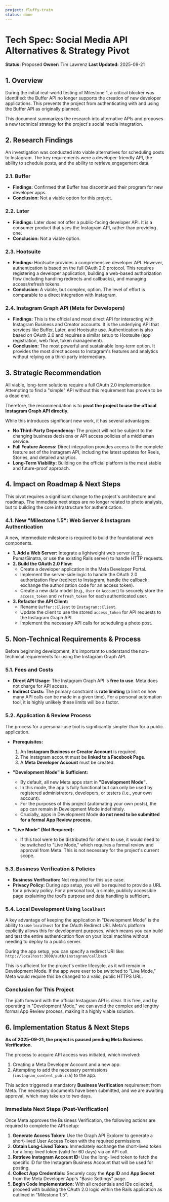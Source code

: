 ```yaml
---
project: fluffy-train
status: done
---
```


# Tech Spec: Social Media API Alternatives & Strategy Pivot

**Status:** Proposed
**Owner:** Tim Lawrenz
**Last Updated:** 2025-09-21

## 1. Overview

During the initial real-world testing of Milestone 1, a critical blocker was identified: the Buffer API no longer supports the creation of new developer applications. This prevents the project from authenticating with and using the Buffer API as originally planned.

This document summarizes the research into alternative APIs and proposes a new technical strategy for the project's social media integration.

## 2. Research Findings

An investigation was conducted into viable alternatives for scheduling posts to Instagram. The key requirements were a developer-friendly API, the ability to schedule posts, and the ability to retrieve engagement data.

### 2.1. Buffer
*   **Findings:** Confirmed that Buffer has discontinued their program for new developer apps.
*   **Conclusion:** Not a viable option for this project.

### 2.2. Later
*   **Findings:** Later does not offer a public-facing developer API. It is a consumer product that *uses* the Instagram API, rather than providing one.
*   **Conclusion:** Not a viable option.

### 2.3. Hootsuite
*   **Findings:** Hootsuite provides a comprehensive developer API. However, authentication is based on the full OAuth 2.0 protocol. This requires registering a developer application, building a web-based authorization flow (including handling redirects and callbacks), and managing access/refresh tokens.
*   **Conclusion:** A viable, but complex, option. The level of effort is comparable to a direct integration with Instagram.

### 2.4. Instagram Graph API (Meta for Developers)
*   **Findings:** This is the official and most direct API for interacting with Instagram Business and Creator accounts. It is the underlying API that services like Buffer, Later, and Hootsuite use. Authentication is also based on OAuth 2.0 and requires a similar setup to Hootsuite (app registration, web flow, token management).
*   **Conclusion:** The most powerful and sustainable long-term option. It provides the most direct access to Instagram's features and analytics without relying on a third-party intermediary.

## 3. Strategic Recommendation

All viable, long-term solutions require a full OAuth 2.0 implementation. Attempting to find a "simple" API without this requirement has proven to be a dead end.

Therefore, the recommendation is to **pivot the project to use the official Instagram Graph API directly.**

While this introduces significant new work, it has several advantages:
*   **No Third-Party Dependency:** The project will not be subject to the changing business decisions or API access policies of a middleman service.
*   **Full Feature Access:** Direct integration provides access to the complete feature set of the Instagram API, including the latest updates for Reels, Stories, and detailed analytics.
*   **Long-Term Viability:** Building on the official platform is the most stable and future-proof approach.

## 4. Impact on Roadmap & Next Steps

This pivot requires a significant change to the project's architecture and roadmap. The immediate next steps are no longer related to photo analysis, but to building the core infrastructure for authentication.

### 4.1. New "Milestone 1.5": Web Server & Instagram Authentication

A new, intermediate milestone is required to build the foundational web components.

*   **1. Add a Web Server:** Integrate a lightweight web server (e.g., Puma/Sinatra, or use the existing Rails server) to handle HTTP requests.
*   **2. Build the OAuth 2.0 Flow:**
    *   Create a developer application in the Meta Developer Portal.
    *   Implement the server-side logic to handle the OAuth 2.0 authorization flow (redirect to Instagram, handle the callback, exchange the authorization code for an access token).
    *   Create a new data model (e.g., `User` or `Account`) to securely store the `access_token` and `refresh_token` for each authenticated user.
*   **3. Refactor the API Client:**
    *   Rename `Buffer::Client` to `Instagram::Client`.
    *   Update the client to use the stored `access_token` for API requests to the Instagram Graph API.
    *   Implement the necessary API calls for scheduling a photo post.

## 5. Non-Technical Requirements & Process

Before beginning development, it's important to understand the non-technical requirements for using the Instagram Graph API.

### 5.1. Fees and Costs
*   **Direct API Usage:** The Instagram Graph API is **free to use**. Meta does not charge for API access.
*   **Indirect Costs:** The primary constraint is **rate limiting** (a limit on how many API calls can be made in a given time). For a personal automation tool, it is highly unlikely these limits will be a factor.

### 5.2. Application & Review Process
The process for a personal-use tool is significantly simpler than for a public application.

*   **Prerequisites:**
    1.  An **Instagram Business or Creator Account** is required.
    2.  The Instagram account must be **linked to a Facebook Page**.
    3.  A **Meta Developer Account** must be created.

*   **"Development Mode" is Sufficient:**
    *   By default, all new Meta apps start in **"Development Mode"**.
    *   In this mode, the app is fully functional but can only be used by registered administrators, developers, or testers (i.e., your own account).
    *   For the purposes of this project (automating your own posts), the app can remain in Development Mode indefinitely.
    *   Crucially, apps in Development Mode **do not need to be submitted for a formal App Review process.**

*   **"Live Mode" (Not Required):**
    *   If this tool were to be distributed for others to use, it would need to be switched to "Live Mode," which requires a formal review and approval from Meta. This is not necessary for the project's current scope.

### 5.3. Business Verification & Policies
*   **Business Verification:** Not required for this use case.
*   **Privacy Policy:** During app setup, you will be required to provide a URL for a privacy policy. For a personal tool, a simple, publicly accessible page explaining the tool's purpose and data handling is sufficient.

### 5.4. Local Development Using `localhost`
A key advantage of keeping the application in "Development Mode" is the ability to use `localhost` for the OAuth Redirect URI. Meta's platform explicitly allows this for development purposes, which means you can build and test the entire authentication flow on your local machine without needing to deploy to a public server.

During the app setup, you can specify a redirect URI like:
`http://localhost:3000/auth/instagram/callback`

This is sufficient for the project's entire lifecycle, as it will remain in Development Mode. If the app were ever to be switched to "Live Mode," Meta would require this be changed to a valid, public HTTPS URL.

### Conclusion for This Project
The path forward with the official Instagram API is clear. It is free, and by operating in "Development Mode," we can avoid the complex and lengthy formal App Review process, making it a highly viable solution.

## 6. Implementation Status & Next Steps

**As of 2025-09-21, the project is paused pending Meta Business Verification.**

The process to acquire API access was initiated, which involved:
1.  Creating a Meta Developer Account and a new app.
2.  Attempting to add the necessary permissions (`instagram_content_publish`) to the app.

This action triggered a mandatory **Business Verification** requirement from Meta. The necessary documents have been submitted, and we are awaiting approval, which may take up to two days.

### Immediate Next Steps (Post-Verification)

Once Meta approves the Business Verification, the following actions are required to complete the API setup:

1.  **Generate Access Token:** Use the Graph API Explorer to generate a short-lived User Access Token with the required permissions.
2.  **Obtain Long-Lived Token:** Immediately exchange the short-lived token for a long-lived token (valid for 60 days) via an API call.
3.  **Retrieve Instagram Account ID:** Use the long-lived token to fetch the specific ID for the Instagram Business Account that will be used for posting.
4.  **Collect App Credentials:** Securely copy the **App ID** and **App Secret** from the Meta Developer App's "Basic Settings" page.
5.  **Begin Code Implementation:** With all credentials and IDs collected, proceed with building the OAuth 2.0 logic within the Rails application as outlined in "Milestone 1.5".
